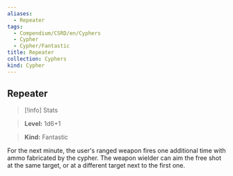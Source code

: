 ```yaml
---
aliases:
  - Repeater
tags:
  - Compendium/CSRD/en/Cyphers
  - Cypher
  - Cypher/Fantastic
title: Repeater
collection: Cyphers
kind: Cypher
---
```

## Repeater    
>[!info] Stats    
> **Level:** 1d6+1    
> **Kind:** Fantastic  
    
For the next minute, the user's ranged weapon fires one additional time with ammo fabricated by the cypher. The weapon wielder can aim the free shot at the same target, or at a different target next to the first one.
